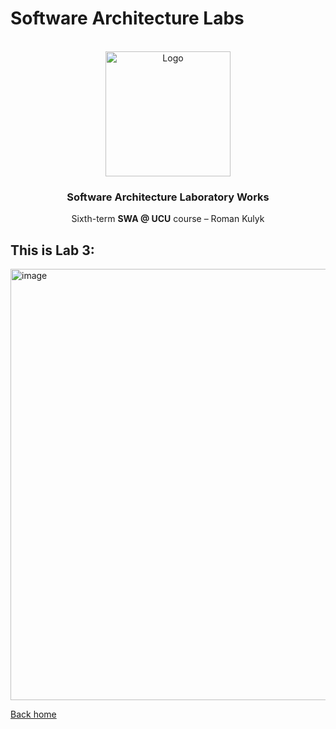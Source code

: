 # Software Architecture Labs
<div id="top"></div>


<br />
<div align="center">
    <img src="https://www.netsolutions.com/insights/wp-content/uploads/2021/07/What-is-software-architecture.jpg" alt="Logo" width="200" height="auto">

  <h3 align="center">Software Architecture Laboratory Works</h3>

  <p align="center">
    Sixth-term <b>SWA @ UCU</b> course – Roman Kulyk 
    <br />
</div>


## This is Lab 3:
<img width="690" alt="image" src="https://user-images.githubusercontent.com/72144618/229359223-fd6fc897-6e05-4c3a-bdeb-fb343722a9a4.png">


[Back home](https://github.com/kkulykk/software-architecture-labs)

